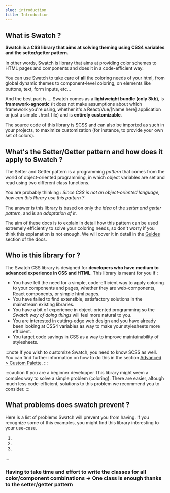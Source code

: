```yaml
---
slug: introduction
title: Introduction
---
```


## What is Swatch ?

**Swatch is a CSS library that aims at solving theming using CSS4 variables and the setter/getter pattern.**

In other words, Swatch is library that aims at providing color schemes to HTML pages and components and does it in a code-efficient way. 

You can use Swatch to take care of **all** the coloring needs of your html, from global dynamic themes to component-level coloring, on elements like buttons, text, form inputs, etc...

And the best part is ... Swatch comes as a **lightweight bundle (only 3kb)**, is **framework-agnostic** (it does not make assumptions about which framework you're using, whether it's a React/Vue/[Name here] application or just a simple `.html` file) and is **entirely customizable**.


The source code of this library is SCSS and can also be imported as such in your projects, to maximize customization (for instance, to provide your own set of colors). 

## What's the Setter/Getter pattern and how does it apply to Swatch ?

The Setter and Getter pattern is a programming _pattern_ that comes from the world of object-oriented programming, in which object variables are set and read using two different class functions. 


You are probably thinking : _Since CSS is not an object-oriented language, how can this library use this pattern ?_

The answer is this library is based on only the _idea_ of the _setter and getter pattern_, and is an _adaptation of it_. 

The aim of these docs is to explain in detail how this pattern can be used extremely efficiently to solve your coloring needs, so don't worry if you think this explanation is not enough. We will cover it in detail in the [Guides](./guides-setters-getters) section of the docs.

## Who is this library for ?

The Swatch CSS library is designed for **developers who have medium to advanced experience in CSS and HTML**. This library is meant for you if :
+ You have felt the need for a simple, code-efficient way to apply coloring to your components and pages, whether they are web-components, React components, or simple html pages.
+ You have failed to find extensible, satisfactory solutions in the mainstream existing libraries.
+ You have a bit of experience in object-oriented programming so the _Swatch way of doing things_ will feel more natural to you.
+ You are interested in cutting-edge web design and you have already been looking at CSS4 variables as way to make your stylesheets more efficient.
+ You target code savings in CSS as a way to improve maintainability of stylesheets.

:::note
If you wish to customize Swatch, you need to know SCSS as well. You can find further information on how to do this in the section [Advanced > Custom Palette](./advanced-custom-palette).
:::

:::caution If you are a beginner developper
This library might seem a complex way to solve a simple problem (coloring). There are easier, altough much less code-efficient, solutions to this problem we recommend you to consider.
:::
## What problems does swatch prevent ?

Here is a list of problems Swatch will prevent you from having. If you recognize some of this examples, you might find this library interesting to your use-case. 

1.
2.
3.
...

### Having to take time and effort to write the classes for all color/component combinations -> One class is enough thanks to the setter/getter pattern
